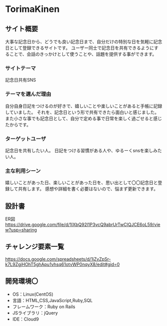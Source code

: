 # TorimaKinen

## サイト概要
大事な記念日から、どうでも良い記念日まで、自分だけの特別な日を気軽に記念日として登録できるサイトです。
ユーザー同士で記念日を共有できるようにすることで、会話のきっかけとして使うことや、話題を提供する事ができます。

### サイトテーマ
記念日共有SNS

### テーマを選んだ理由
自分自身日記をつけるのが好きで、嬉しいことや楽しいことがあると手帳に記録していました。
それを、記念日という形で共有できたら面白いと感じました。
また小さな事でも記念日として、自分で定める事で日常を楽しく過ごせると感じたからです。

### ターゲットユーザ
記念日を共有したい人。
日記をつける習慣がある人や、ゆるーくsnsを楽しみたい人。

### 主な利用シーン
嬉しいことがあった日、楽しいことがあった日を、思い出として〇〇記念日と登録して共有します。
感想や詳細を書く必要はないので、悩まず更新できます。

## 設計書
ER図
https://drive.google.com/file/d/1IXbQ92l1P3vcQ9abrUrTwClQJCE6oL59/view?usp=sharing

## チャレンジ要素一覧
https://docs.google.com/spreadsheets/d/1jZvZpSr-k7L9ZgjHOhT5ghApu1vhsq61otvWP0nqyX8/edit#gid=0

## 開発環境〇
- OS：Linux(CentOS)
- 言語：HTML,CSS,JavaScript,Ruby,SQL
- フレームワーク：Ruby on Rails
- JSライブラリ：jQuery
- IDE：Cloud9

<!--## 使用素材-->
<!--- 外部サービスの画像素材・音声素材を使用した場合は、必ずサービス名とURLを明記してください。-->
<!--- 使用しない場合は、使用素材の項目をREADMEから削除してください。-->